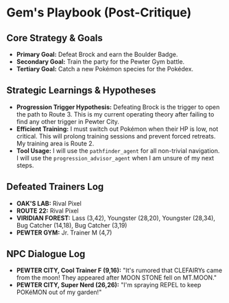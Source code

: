 # Gem's Playbook (Post-Critique)

## Core Strategy & Goals
- **Primary Goal:** Defeat Brock and earn the Boulder Badge.
- **Secondary Goal:** Train the party for the Pewter Gym battle.
- **Tertiary Goal:** Catch a new Pokémon species for the Pokédex.

## Strategic Learnings & Hypotheses
- **Progression Trigger Hypothesis:** Defeating Brock is the trigger to open the path to Route 3. This is my current operating theory after failing to find any other trigger in Pewter City.
- **Efficient Training:** I must switch out Pokémon when their HP is low, not critical. This will prolong training sessions and prevent forced retreats. My training area is Route 2.
- **Tool Usage:** I will use the `pathfinder_agent` for all non-trivial navigation. I will use the `progression_advisor_agent` when I am unsure of my next steps.

## Defeated Trainers Log
- **OAK'S LAB:** Rival Pixel
- **ROUTE 22:** Rival Pixel
- **VIRIDIAN FOREST:** Lass (3,42), Youngster (28,20), Youngster (28,34), Bug Catcher (14,18), Bug Catcher (3,19)
- **PEWTER GYM:** Jr. Trainer M (4,7)

## NPC Dialogue Log
- **PEWTER CITY, Cool Trainer F (9,16):** "It's rumored that CLEFAIRYs came from the moon! They appeared after MOON STONE fell on MT.MOON."
- **PEWTER CITY, Super Nerd (26,26):** "I'm spraying REPEL to keep POKéMON out of my garden!"